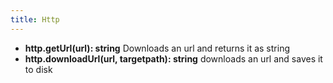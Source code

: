 ```yaml
---
title: Http
---
```



* **http.getUrl(url): string** Downloads an url and returns it as string
* **http.downloadUrl(url, targetpath): string** downloads an url and saves it to disk